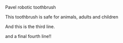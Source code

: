 Pavel robotic toothbrush

This toothbrush is safe for animals, adults and children

And this is the third line.

and a final fourth line!!
